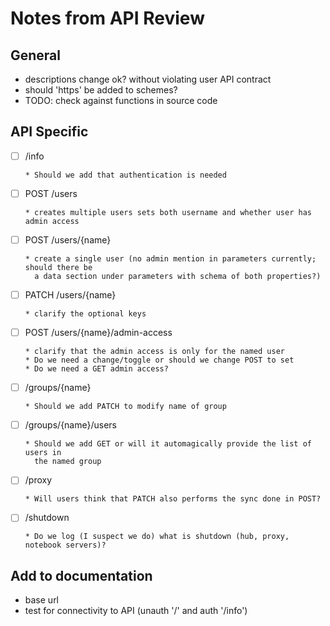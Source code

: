 # Notes from API Review

## General

- descriptions change ok? without violating user API contract
- should 'https' be added to schemes?
- TODO: check against functions in source code

## API Specific

- [ ] /info

      * Should we add that authentication is needed

- [ ] POST /users

      * creates multiple users sets both username and whether user has admin access

- [ ] POST /users/{name}

      * create a single user (no admin mention in parameters currently; should there be
        a data section under parameters with schema of both properties?)

- [ ] PATCH /users/{name}

      * clarify the optional keys

- [ ] POST /users/{name}/admin-access

      * clarify that the admin access is only for the named user
      * Do we need a change/toggle or should we change POST to set
      * Do we need a GET admin access?

- [ ] /groups/{name}

      * Should we add PATCH to modify name of group

- [ ] /groups/{name}/users

      * Should we add GET or will it automagically provide the list of users in
        the named group

- [ ] /proxy

      * Will users think that PATCH also performs the sync done in POST?

- [ ] /shutdown

      * Do we log (I suspect we do) what is shutdown (hub, proxy, notebook servers)?

## Add to documentation

- base url
- test for connectivity to API (unauth '/' and auth '/info')